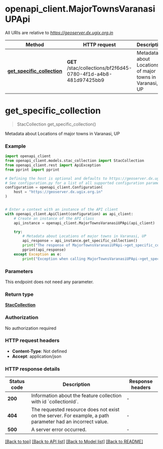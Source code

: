 # openapi_client.MajorTownsVaranasiUPApi

All URIs are relative to *https://geoserver.dx.ugix.org.in*

Method | HTTP request | Description
------------- | ------------- | -------------
[**get_specific_collection**](MajorTownsVaranasiUPApi.md#get_specific_collection) | **GET** /stac/collections/bf2f6d45-0780-4f1d-a4b8-481d97425bb9 | Metadata about Locations of major towns in Varanasi, UP


# **get_specific_collection**
> StacCollection get_specific_collection()

Metadata about Locations of major towns in Varanasi, UP

### Example


```python
import openapi_client
from openapi_client.models.stac_collection import StacCollection
from openapi_client.rest import ApiException
from pprint import pprint

# Defining the host is optional and defaults to https://geoserver.dx.ugix.org.in
# See configuration.py for a list of all supported configuration parameters.
configuration = openapi_client.Configuration(
    host = "https://geoserver.dx.ugix.org.in"
)


# Enter a context with an instance of the API client
with openapi_client.ApiClient(configuration) as api_client:
    # Create an instance of the API class
    api_instance = openapi_client.MajorTownsVaranasiUPApi(api_client)

    try:
        # Metadata about Locations of major towns in Varanasi, UP
        api_response = api_instance.get_specific_collection()
        print("The response of MajorTownsVaranasiUPApi->get_specific_collection:\n")
        pprint(api_response)
    except Exception as e:
        print("Exception when calling MajorTownsVaranasiUPApi->get_specific_collection: %s\n" % e)
```



### Parameters

This endpoint does not need any parameter.

### Return type

[**StacCollection**](StacCollection.md)

### Authorization

No authorization required

### HTTP request headers

 - **Content-Type**: Not defined
 - **Accept**: application/json

### HTTP response details

| Status code | Description | Response headers |
|-------------|-------------|------------------|
**200** | Information about the feature collection with id &#x60;collectionId&#x60;. |  -  |
**404** | The requested resource does not exist on the server. For example, a path parameter had an incorrect value. |  -  |
**500** | A server error occurred. |  -  |

[[Back to top]](#) [[Back to API list]](../README.md#documentation-for-api-endpoints) [[Back to Model list]](../README.md#documentation-for-models) [[Back to README]](../README.md)


